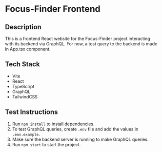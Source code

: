 # Focus-Finder Frontend

## Description
This is a frontend React website for the Focus-Finder project interacting with its backend via GraphQL. For now, a test query to the backend is made in App.tsx component.

## Tech Stack
- Vite
- React
- TypeScript
- GraphQL
- TailwindCSS

## Test Instructions
1. Run `npm install` to install dependencies.
2. To test GraphQL queries, create `.env` file and add the values in `.env.example`.
3. Make sure the backend server is running to make GraphQL queries.
4. Run `npm start` to start the project.
